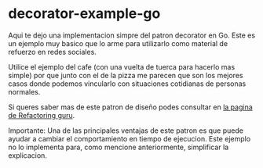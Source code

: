 # decorator-example-go
Aqui te dejo una implementacion simpre del patron decorator en Go. Este es un ejemplo muy basico que lo arme para utilizarlo como material de refuerzo en redes sociales.

Utilice el ejemplo del cafe (con una vuelta de tuerca para hacerlo mas simple) por que junto con el de la pizza me parecen que son los mejores casos donde podemos vincularlo con situaciones cotidianas de personas normales.

Si queres saber mas de este patron de diseño podes consultar en [la pagina de Refactoring guru](https://refactoring.guru/es/design-patterns/decorator).

Importante: Una de las principales ventajas de este patron es que puede ayudar a cambiar el comportamiento en tiempo de ejecucion. Este ejemplo no lo implementa para, como mencione anteriormente, simplificar la explicacion.